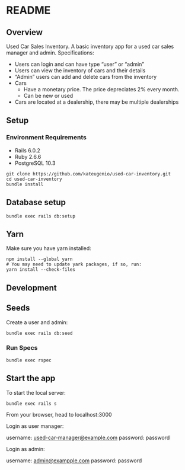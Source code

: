 # README

## Overview

Used Car Sales Inventory. A basic inventory app for a used car sales manager and admin.
Specifications:
- Users can login and can have type “user” or “admin”
- Users can view the inventory of cars and their details
- “Admin” users can add and delete cars from the inventory
- Cars
  - Have a monetary price. The price depreciates 2% every month.
  - Can be new or used
- Cars are located at a dealership, there may be multiple dealerships

## Setup

### Environment Requirements
* Rails 6.0.2
* Ruby 2.6.6
* PostgreSQL 10.3
```
git clone https://github.com/kateugenio/used-car-inventory.git
cd used-car-inventory
bundle install
```

## Database setup

```
bundle exec rails db:setup
```

## Yarn
Make sure you have yarn installed:
```
npm install --global yarn
# You may need to update yark packages, if so, run:
yarn install --check-files
```

## Development

## Seeds
Create a user and admin:
```
bundle exec rails db:seed
```

### Run Specs
```
bundle exec rspec
```

## Start the app

To start the local server:
```
bundle exec rails s
```
From your browser, head to localhost:3000

Login as user manager:

username: used-car-manager@example.com
password: password

Login as admin:

username: admin@exampple.com
password: password
